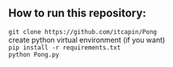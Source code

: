 ## How to run this repository: <br>

``` git clone https://github.com/itcapin/Pong ``` <br>
create python virtual environment (if you want) <br>
```pip install -r requirements.txt``` <br>
```python Pong.py``` <br>

